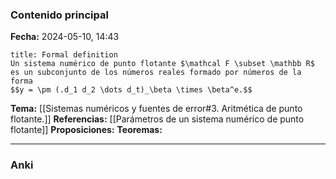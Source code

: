 ### Contenido principal

**Fecha:** 2024-05-10, 14:43

```ad-formal
title: Formal definition
Un sistema numérico de punto flotante $\mathcal F \subset \mathbb R$ es un subconjunto de los números reales formado por números de la forma
$$y = \pm (.d_1 d_2 \dots d_t)_\beta \times \beta^e.$$
```

**Tema:** [[Sistemas numéricos y fuentes de error#3. Aritmética de punto flotante.]]
**Referencias:** [[Parámetros de un sistema numérico de punto flotante]]
**Proposiciones:**
**Teoremas:**

---
### Anki
